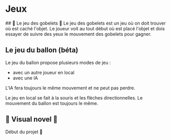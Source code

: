# Jeux
## :construction: Le jeu des gobelets :construction:
Le jeu des gobelets est un jeu où on doit trouver où est caché l'objet. Le joueur voit au tout début où est placé l'objet et dois essayer de suivre des yeux le mouvement des gobelets pour gagner.

## Le jeu du ballon (béta)
Le jeu du ballon propose plusieurs modes de jeu :
* avec un autre joueur en local
* avec une IA

L'IA fera toujours le même mouvement et ne peut pas perdre. 

Le jeu en local se fait à la souris et les flèches directionnelles. Le mouvement du ballon est toujours le même.

## :construction: Visual novel :construction:
Début du projet :tada:
